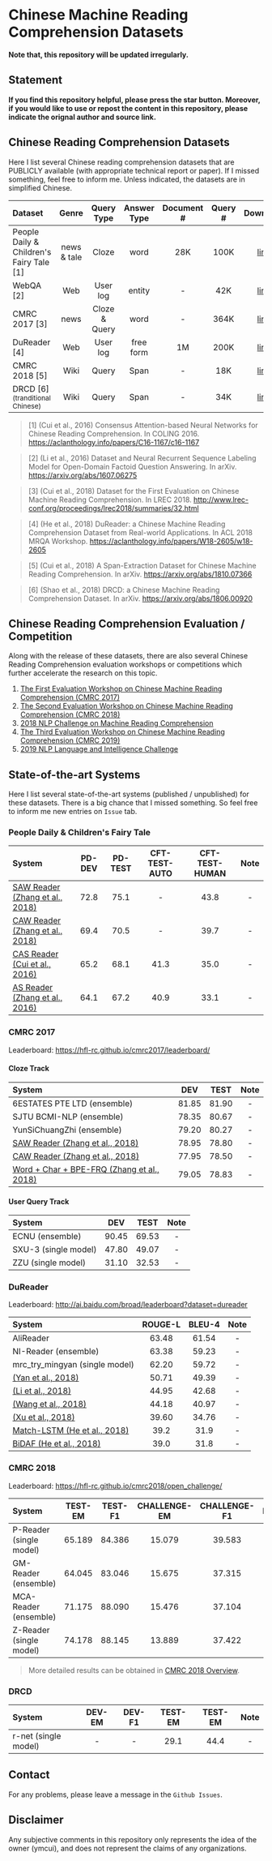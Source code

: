 # Chinese Machine Reading Comprehension Datasets

**Note that, this repository will be updated irregularly.**

## Statement
**If you find this repository helpful, please press the star button. Moreover, if you would like to use or repost the content in this repository, please indicate the orignal author and source link.**

## Chinese Reading Comprehension Datasets
Here I list several Chinese reading comprehension datasets that are PUBLICLY available (with appropriate technical report or paper). If I missed something, feel free to inform me. Unless indicated, the datasets are in simplified Chinese.

| Dataset  | Genre | Query Type | Answer Type |  Document # | Query # | Download |
| :------ | :-----: | :-----: | :-----: | :-----: | :-----: | :-----: |
| People Daily & Children's Fairy Tale [1] | news & tale | Cloze | word | 28K | 100K | [link](https://github.com/ymcui/Chinese-Cloze-RC) |
| WebQA [2] | Web | User log | entity | - | 42K | [link](http://paddlepaddle.bj.bcebos.com/dataset/webqa/WebQA.v1.0.zip) |
| CMRC 2017 [3] | news | Cloze & Query | word | - | 364K | [link](https://github.com/ymcui/cmrc2017) | 
| DuReader [4] | Web | User log | free form | 1M | 200K | [link](https://github.com/baidu/DuReader) |
| CMRC 2018 [5] | Wiki | Query | Span | - | 18K | [link](https://github.com/ymcui/cmrc2018) |
| DRCD [6]<sup>(tranditional Chinese)</sup> | Wiki | Query | Span | - | 34K | [link](https://github.com/DRCSolutionService/DRCD) |

> [1] (Cui et al., 2016) Consensus Attention-based Neural Networks for Chinese Reading Comprehension. In COLING 2016. https://aclanthology.info/papers/C16-1167/c16-1167

> [2] (Li et al., 2016) Dataset and Neural Recurrent Sequence Labeling Model for Open-Domain Factoid Question Answering. In arXiv. https://arxiv.org/abs/1607.06275

> [3] (Cui et al., 2018) Dataset for the First Evaluation on Chinese Machine Reading Comprehension. In LREC 2018. http://www.lrec-conf.org/proceedings/lrec2018/summaries/32.html

> [4] (He et al., 2018) DuReader: a Chinese Machine Reading Comprehension Dataset from Real-world Applications. In ACL 2018 MRQA Workshop. https://aclanthology.info/papers/W18-2605/w18-2605

> [5] (Cui et al., 2018) A Span-Extraction Dataset for Chinese Machine Reading Comprehension. In arXiv. https://arxiv.org/abs/1810.07366

> [6] (Shao et al., 2018) DRCD: a Chinese Machine Reading Comprehension Dataset. In arXiv. https://arxiv.org/abs/1806.00920


## Chinese Reading Comprehension Evaluation / Competition
Along with the release of these datasets, there are also several Chinese Reading Comprehension evaluation workshops or competitions which further accelerate the research on this topic.

 1. [The First Evaluation Workshop on Chinese Machine Reading Comprehension (CMRC 2017)](https://hfl-rc.github.io/cmrc2017/)
 2. [The Second Evaluation Workshop on Chinese Machine Reading Comprehension (CMRC 2018)](https://hfl-rc.github.io/cmrc2018/)
 3. [2018 NLP Challenge on Machine Reading Comprehension](http://mrc2018.cipsc.org.cn/)
 4. [The Third Evaluation Workshop on Chinese Machine Reading Comprehension (CMRC 2019)](https://hfl-rc.github.io/cmrc2019/)
 5. [2019 NLP Language and Intelligence Challenge](http://lic2019.ccf.org.cn)
 

## State-of-the-art Systems
Here I list several state-of-the-art systems (published / unpublished) for these datasets. There is a big chance that I missed something. So feel free to inform me new entries on `Issue` tab.

### People Daily & Children's Fairy Tale
| System  | PD-DEV | PD-TEST | CFT-TEST-AUTO | CFT-TEST-HUMAN | Note |
| :------ | :-----: | :-----: | :-----: | :-----: | :-----: | 
| [SAW Reader (Zhang et al., 2018)](https://arxiv.org/pdf/1806.09103.pdf) | 72.8 | 75.1 | - | 43.8 | - |
| [CAW Reader (Zhang et al., 2018)](https://link.springer.com/chapter/10.1007/978-3-319-99495-6_3)| 69.4 | 70.5 | - | 39.7 | - |
| [CAS Reader (Cui et al., 2016)](https://aclanthology.info/papers/C16-1167/c16-1167) | 65.2 | 68.1 | 41.3 | 35.0 | - |
| [AS Reader (Zhang et al., 2016)](https://aclanthology.info/papers/C16-1167/c16-1167) | 64.1 | 67.2 | 40.9 | 33.1 | - | 


### CMRC 2017
Leaderboard: https://hfl-rc.github.io/cmrc2017/leaderboard/

#### Cloze Track 
| System  | DEV | TEST | Note |
| :------ | :-----: | :-----: | :-----: |
| 6ESTATES PTE LTD (ensemble) | 81.85 | 81.90 | - |
| SJTU BCMI-NLP (ensemble) | 78.35 | 80.67 | - | 
| YunSiChuangZhi (ensemble) | 79.20 | 80.27 | - | 
| [SAW Reader (Zhang et al., 2018)](https://arxiv.org/pdf/1806.09103.pdf) | 78.95 | 78.80 | - |
| [CAW Reader (Zhang et al., 2018)](https://link.springer.com/chapter/10.1007/978-3-319-99495-6_3) | 77.95 | 78.50 | - |
| [Word + Char + BPE-FRQ (Zhang et al., 2018)](https://arxiv.org/pdf/1811.02364.pdf) | 79.05 | 78.83 | - |

#### User Query Track
| System  | DEV | TEST | Note |
| :------ | :-----: | :-----: | :-----: |
| ECNU (ensemble) | 90.45 | 69.53 | - |
| SXU-3 (single model) | 47.80 | 49.07 | - | 
| ZZU (single model) | 31.10 | 32.53 | - | 


### DuReader
Leaderboard: http://ai.baidu.com/broad/leaderboard?dataset=dureader

| System  | ROUGE-L | BLEU-4 | Note |
| :------ | :-----: | :-----: | :-----: |
| AliReader | 63.48 | 61.54 | - |
| NI-Reader (ensemble) | 63.38 | 59.23 | - |
| mrc_try_mingyan (single model) | 62.20 | 59.72 | - |
| [(Yan et al., 2018)](https://arxiv.org/pdf/1811.11374.pdf) | 50.71 | 49.39 | - |
| [(Li et al., 2018)](http://zhaohuilee.com/files/82.pdf) | 44.95 | 42.68 | - |
| [(Wang et al., 2018)](https://arxiv.org/pdf/1805.02220.pdf) | 44.18 | 40.97 | - |
| [(Xu et al., 2018)](https://www.matec-conferences.org/articles/matecconf/pdf/2018/91/matecconf_eitce2018_02047.pdf) | 39.60 | 34.76 | - |  
| [Match-LSTM (He et al., 2018)](https://aclanthology.info/papers/W18-2605/w18-2605) | 39.2 | 31.9 | - |
| [BiDAF (He et al., 2018)](https://aclanthology.info/papers/W18-2605/w18-2605) | 39.0 | 31.8 | - |


### CMRC 2018
Leaderboard: https://hfl-rc.github.io/cmrc2018/open_challenge/

| System  | TEST-EM | TEST-F1 | CHALLENGE-EM | CHALLENGE-F1 | Note |
| :------ | :-----: | :-----: | :-----: | :-----: | :-----: |
| P-Reader (single model) | 65.189 | 84.386 | 15.079 | 39.583 | - |
| GM-Reader (ensemble) | 64.045 | 83.046 | 15.675 | 37.315 | - |
| MCA-Reader (ensemble) | 71.175 | 88.090 | 15.476 | 37.104 | - | 
| Z-Reader (single model) | 74.178 | 88.145 | 13.889 | 37.422 | - |

> More detailed results can be obtained in [CMRC 2018 Overview](https://arxiv.org/abs/1810.07366).


### DRCD
| System  | DEV-EM | DEV-F1 | TEST-EM | TEST-EM | Note |
| :------ | :-----: | :-----: | :-----: | :-----: | :-----: |
| r-net (single model) | - | - | 29.1 | 44.4 | - |


## Contact
For any problems, please leave a message in the `Github Issues`.


## Disclaimer
Any subjective comments in this repository only represents the idea of the owner (ymcui), and does not represent the claims of any organizations.
